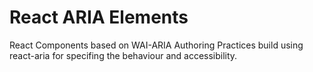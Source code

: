 # React ARIA Elements

React Components based on WAI-ARIA Authoring Practices build using react-aria for specifing the behaviour and accessibility.
